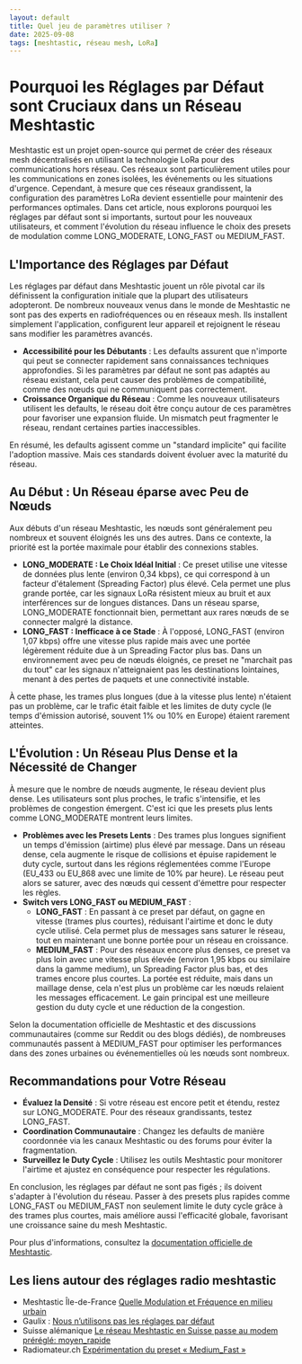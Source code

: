 ```yaml
---
layout: default
title: Quel jeu de paramètres utiliser ?
date: 2025-09-08
tags: [meshtastic, réseau mesh, LoRa]
---
```


# Pourquoi les Réglages par Défaut sont Cruciaux dans un Réseau Meshtastic

Meshtastic est un projet open-source qui permet de créer des réseaux mesh décentralisés en utilisant la technologie LoRa pour des communications hors réseau. Ces réseaux sont particulièrement utiles pour les communications en zones isolées, les événements ou les situations d'urgence. Cependant, à mesure que ces réseaux grandissent, la configuration des paramètres LoRa devient essentielle pour maintenir des performances optimales. Dans cet article, nous explorons pourquoi les réglages par défaut sont si importants, surtout pour les nouveaux utilisateurs, et comment l'évolution du réseau influence le choix des presets de modulation comme LONG_MODERATE, LONG_FAST ou MEDIUM_FAST.

## L'Importance des Réglages par Défaut

Les réglages par défaut dans Meshtastic jouent un rôle pivotal car ils définissent la configuration initiale que la plupart des utilisateurs adopteront. De nombreux nouveaux venus dans le monde de Meshtastic ne sont pas des experts en radiofréquences ou en réseaux mesh. Ils installent simplement l'application, configurent leur appareil et rejoignent le réseau sans modifier les paramètres avancés. 

- **Accessibilité pour les Débutants** : Les defaults assurent que n'importe qui peut se connecter rapidement sans connaissances techniques approfondies. Si les paramètres par défaut ne sont pas adaptés au réseau existant, cela peut causer des problèmes de compatibilité, comme des nœuds qui ne communiquent pas correctement.
- **Croissance Organique du Réseau** : Comme les nouveaux utilisateurs utilisent les defaults, le réseau doit être conçu autour de ces paramètres pour favoriser une expansion fluide. Un mismatch peut fragmenter le réseau, rendant certaines parties inaccessibles.

En résumé, les defaults agissent comme un "standard implicite" qui facilite l'adoption massive. Mais ces standards doivent évoluer avec la maturité du réseau.

## Au Début : Un Réseau éparse avec Peu de Nœuds

Aux débuts d'un réseau Meshtastic, les nœuds sont généralement peu nombreux et souvent éloignés les uns des autres. Dans ce contexte, la priorité est la portée maximale pour établir des connexions stables.

- **LONG_MODERATE : Le Choix Idéal Initial** : Ce preset utilise une vitesse de données plus lente (environ 0,34 kbps), ce qui correspond à un facteur d'étalement (Spreading Factor) plus élevé. Cela permet une plus grande portée, car les signaux LoRa résistent mieux au bruit et aux interférences sur de longues distances. Dans un réseau sparse, LONG_MODERATE fonctionnait bien, permettant aux rares nœuds de se connecter malgré la distance.
- **LONG_FAST : Inefficace à ce Stade** : À l'opposé, LONG_FAST (environ 1,07 kbps) offre une vitesse plus rapide mais avec une portée légèrement réduite due à un Spreading Factor plus bas. Dans un environnement avec peu de nœuds éloignés, ce preset ne "marchait pas du tout" car les signaux n'atteignaient pas les destinations lointaines, menant à des pertes de paquets et une connectivité instable.

À cette phase, les trames plus longues (due à la vitesse plus lente) n'étaient pas un problème, car le trafic était faible et les limites de duty cycle (le temps d'émission autorisé, souvent 1% ou 10% en Europe) étaient rarement atteintes.

## L'Évolution : Un Réseau Plus Dense et la Nécessité de Changer

À mesure que le nombre de nœuds augmente, le réseau devient plus dense. Les utilisateurs sont plus proches, le trafic s'intensifie, et les problèmes de congestion émergent. C'est ici que les presets plus lents comme LONG_MODERATE montrent leurs limites.

- **Problèmes avec les Presets Lents** : Des trames plus longues signifient un temps d'émission (airtime) plus élevé par message. Dans un réseau dense, cela augmente le risque de collisions et épuise rapidement le duty cycle, surtout dans les régions réglementées comme l'Europe (EU_433 ou EU_868 avec une limite de 10% par heure). Le réseau peut alors se saturer, avec des nœuds qui cessent d'émettre pour respecter les règles.
- **Switch vers LONG_FAST ou MEDIUM_FAST** : 
  - **LONG_FAST** : En passant à ce preset par défaut, on gagne en vitesse (trames plus courtes), réduisant l'airtime et donc le duty cycle utilisé. Cela permet plus de messages sans saturer le réseau, tout en maintenant une bonne portée pour un réseau en croissance.
  - **MEDIUM_FAST** : Pour des réseaux encore plus denses, ce preset va plus loin avec une vitesse plus élevée (environ 1,95 kbps ou similaire dans la gamme medium), un Spreading Factor plus bas, et des trames encore plus courtes. La portée est réduite, mais dans un maillage dense, cela n'est plus un problème car les nœuds relaient les messages efficacement. Le gain principal est une meilleure gestion du duty cycle et une réduction de la congestion.

Selon la documentation officielle de Meshtastic et des discussions communautaires (comme sur Reddit ou des blogs dédiés), de nombreuses communautés passent à MEDIUM_FAST pour optimiser les performances dans des zones urbaines ou événementielles où les nœuds sont nombreux.

## Recommandations pour Votre Réseau

- **Évaluez la Densité** : Si votre réseau est encore petit et étendu, restez sur LONG_MODERATE. Pour des réseaux grandissants, testez LONG_FAST.
- **Coordination Communautaire** : Changez les defaults de manière coordonnée via les canaux Meshtastic ou des forums pour éviter la fragmentation.
- **Surveillez le Duty Cycle** : Utilisez les outils Meshtastic pour monitorer l'airtime et ajustez en conséquence pour respecter les régulations.

En conclusion, les réglages par défaut ne sont pas figés ; ils doivent s'adapter à l'évolution du réseau. Passer à des presets plus rapides comme LONG_FAST ou MEDIUM_FAST non seulement limite le duty cycle grâce à des trames plus courtes, mais améliore aussi l'efficacité globale, favorisant une croissance saine du mesh Meshtastic.

Pour plus d'informations, consultez la [documentation officielle de Meshtastic](https://meshtastic.org/docs/configuration/radio/lora/).

## Les liens autour des réglages radio meshtastic

- Meshtastic Île-de-France [Quelle Modulation et Fréquence en milieu urbain](https://meshtastic.lorapaca.org/)
- Gaulix : [Nous n’utilisons pas les réglages par défaut](https://gaulix.fr/nous-nutilisons-pas-les-reglages-par-defaut/)
- Suisse alémanique [Le réseau Meshtastic en Suisse passe au modem préréglé: moyen_rapide](https://www.radioamateur.ch/wp-content/uploads/2025/08/Fazit_medium_fast_Test.pdf)
- Radiomateur.ch [Expérimentation du preset « Medium_Fast »](https://www.radioamateur.ch/2025/08/des-nouvelles-de-meshtastic-en-suisse-romande/)
